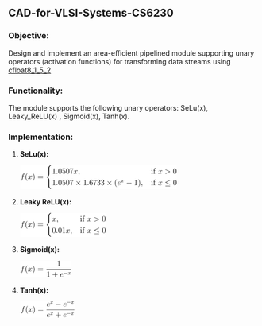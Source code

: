 ## CAD-for-VLSI-Systems-CS6230

### Objective:
Design and implement an area-efficient pipelined module supporting unary operators (activation functions) for transforming data streams using [cfloat8_1_5_2](https://cdn.motor1.com/pdf-files/535242876-tesla-dojo-technology.pdf)


### Functionality:
The module supports the following unary operators: SeLu(x), Leaky_ReLU(x) , Sigmoid(x),  Tanh(x).

### Implementation:
1. **SeLu(x):**

   ![Selu](imgs/selu.png)

3. **Leaky ReLU(x):**
   
   ![Leaky_relu](imgs/leaky.png)
      
4. **Sigmoid(x):**
   
   ![Sigmoid Formula](imgs/sigmoid.png)

5. **Tanh(x):**
   
   ![tanh](imgs/tanh.png)



